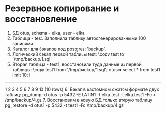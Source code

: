 # Резервное копирование и восстановление

1. БД otus, schema - elka, user - elka.
2. Таблица - test. Заполнила таблицу автосгенерированными 100 записями.
3.  Каталог для бэкапов под postgres:
'backup'.
4. Логический бэкап первой таблицы test:
\copy test to '/tmp/backup/1.sql'
5. Вторая таблица - test1, восстановили туда данные из первой таблицы:
\copy test1 from '/tmp/backup/1.sql';
otus=> select * from test1 limit 10;
 i  
----
  1
  2
  3
  4
  5
  6
  7
  8
  9
 10
(10 rows)
6. Бэкап в кастомном сжатом формате двух таблиц: 
pg_dump -d otus -p 5432 -E LATIN1 -t elka.test -t elka.test1  -Fc > /tmp/backup/4.gz
7. Восстановим в новую БД только вторую таблицу
pg_restore -d otus1 -p 5432 -t test1 -Fc /tmp/backup/4.gz